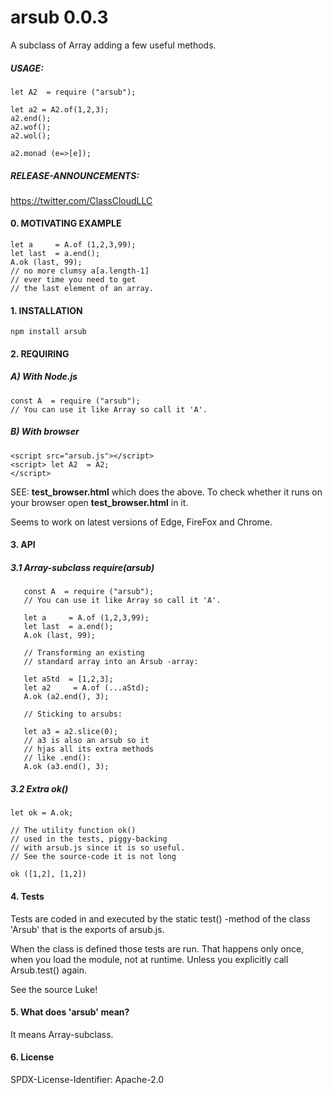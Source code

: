 # arsub 0.0.3

A subclass of Array adding
a few useful methods.
 

##### USAGE:

    let A2  = require ("arsub");
        
    let a2 = A2.of(1,2,3);
    a2.end();
    a2.wof();
    a2.wol();

    a2.monad (e=>[e]);


##### RELEASE-ANNOUNCEMENTS:
   
https://twitter.com/ClassCloudLLC
   
   
#### 0. MOTIVATING EXAMPLE

    let a     = A.of (1,2,3,99);
    let last  = a.end();
    A.ok (last, 99);
    // no more clumsy a[a.length-1]
    // ever time you need to get
    // the last element of an array.


#### 1. INSTALLATION
    npm install arsub
    
#### 2. REQUIRING

##### A) With Node.js

    const A  = require ("arsub");
    // You can use it like Array so call it 'A'.


##### B) With  browser


    <script src="arsub.js"></script>
    <script> let A2  = A2;
    </script>



SEE: **test_browser.html** which does the
above. To check whether it runs on your browser
open  **test_browser.html** in it. 

Seems to work on latest versions of Edge,
FireFox and Chrome.

#### 3. API  

##### 3.1 Array-subclass require(arsub)

       const A  = require ("arsub");
       // You can use it like Array so call it 'A'.

       let a     = A.of (1,2,3,99);
       let last  = a.end();
       A.ok (last, 99);

       // Transforming an existing
       // standard array into an Arsub -array:

       let aStd  = [1,2,3];
       let a2     = A.of (...aStd);
       A.ok (a2.end(), 3);

       // Sticking to arsubs:

       let a3 = a2.slice(0);
       // a3 is also an arsub so it
       // hjas all its extra methods
       // like .end():
       A.ok (a3.end(), 3);






##### 3.2 Extra ok()

    let ok = A.ok;

    // The utility function ok()
    // used in the tests, piggy-backing
    // with arsub.js since it is so useful.
    // See the source-code it is not long

    ok ([1,2], [1,2])

#### 4. Tests

Tests are coded in and executed by
the static test() -method of the
class 'Arsub' that is the exports of
arsub.js.

When the class is defined those
tests are run. That happens
only once, when you load the module,
not at runtime. Unless you explicitly
call Arsub.test() again.

See the source Luke!
   
#### 5. What does 'arsub' mean?
It means Array-subclass.

#### 6. License
SPDX-License-Identifier: Apache-2.0


